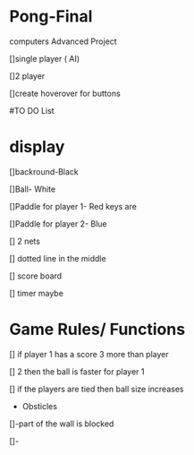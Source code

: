 # Pong-Final
computers Advanced Project

[]single player ( AI)

[]2 player

[]create hoverover for buttons

#TO DO List
# display 

[]backround-Black

[]Ball- White

[]Paddle for player 1- Red keys are 

[]Paddle for player 2- Blue 

[] 2 nets

[] dotted line in the middle 

[] score board 

[] timer maybe

# Game Rules/ Functions
[] if player 1 has a score 3 more than player 

[] 2 then the ball is faster for player 1 

[] if the players are tied then ball size increases

- Obsticles 

[]-part of the wall is blocked 

[]-

